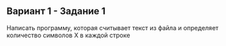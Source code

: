 
<h2>Вариант 1 - Задание 1</h2>
Написать программу, которая считывает текст из файла и определяет количество символов Х в каждой строке
